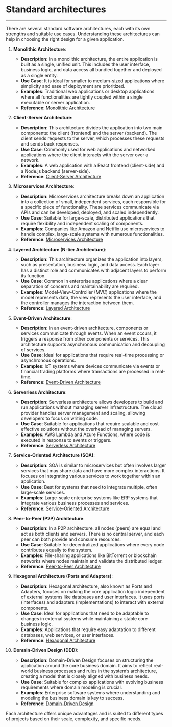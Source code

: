 # Standard architectures 

---

There are several standard software architectures, each with its own strengths and suitable use cases. Understanding these architectures can help in choosing the right design for a given application.

1. **Monolithic Architecture**:
   - **Description**: In a monolithic architecture, the entire application is built as a single, unified unit. This includes the user interface, business logic, and data access all bundled together and deployed as a single entity.
   - **Use Case**: It is ideal for smaller to medium-sized applications where simplicity and ease of deployment are prioritized.
   - **Examples**: Traditional web applications or desktop applications where all functionalities are tightly coupled within a single executable or server application.
   - **Reference**: [Monolithic Architecture](https://www.redhat.com/en/topics/microservices/what-is-monolithic-architecture)

2. **Client-Server Architecture**:
   - **Description**: This architecture divides the application into two main components: the client (frontend) and the server (backend). The client sends requests to the server, which processes these requests and sends back responses.
   - **Use Case**: Commonly used for web applications and networked applications where the client interacts with the server over a network.
   - **Examples**: A web application with a React frontend (client-side) and a Node.js backend (server-side).
   - **Reference**: [Client-Server Architecture](https://www.ibm.com/cloud/learn/client-server)

3. **Microservices Architecture**:
   - **Description**: Microservices architecture breaks down an application into a collection of small, independent services, each responsible for a specific piece of functionality. These services communicate via APIs and can be developed, deployed, and scaled independently.
   - **Use Case**: Suitable for large-scale, distributed applications that require flexibility and independent scaling of components.
   - **Examples**: Companies like Amazon and Netflix use microservices to handle complex, large-scale systems with numerous functionalities.
   - **Reference**: [Microservices Architecture](https://www.microsoft.com/en-us/architecture/microservices)

4. **Layered Architecture (N-tier Architecture)**:
   - **Description**: This architecture organizes the application into layers, such as presentation, business logic, and data access. Each layer has a distinct role and communicates with adjacent layers to perform its function.
   - **Use Case**: Common in enterprise applications where a clear separation of concerns and maintainability are required.
   - **Examples**: Model-View-Controller (MVC) applications where the model represents data, the view represents the user interface, and the controller manages the interaction between them.
   - **Reference**: [Layered Architecture](https://www.tutorialspoint.com/software_architecture_design/software_architecture_design_layered_architecture.htm)

5. **Event-Driven Architecture**:
   - **Description**: In an event-driven architecture, components or services communicate through events. When an event occurs, it triggers a response from other components or services. This architecture supports asynchronous communication and decoupling of services.
   - **Use Case**: Ideal for applications that require real-time processing or asynchronous operations.
   - **Examples**: IoT systems where devices communicate via events or financial trading platforms where transactions are processed in real-time.
   - **Reference**: [Event-Driven Architecture](https://www.ibm.com/topics/event-driven-architecture)

6. **Serverless Architecture**:
   - **Description**: Serverless architecture allows developers to build and run applications without managing server infrastructure. The cloud provider handles server management and scaling, allowing developers to focus on writing code.
   - **Use Case**: Suitable for applications that require scalable and cost-effective solutions without the overhead of managing servers.
   - **Examples**: AWS Lambda and Azure Functions, where code is executed in response to events or triggers.
   - **Reference**: [Serverless Architecture](https://aws.amazon.com/serverless/)

7. **Service-Oriented Architecture (SOA)**:
   - **Description**: SOA is similar to microservices but often involves larger services that may share data and have more complex interactions. It focuses on integrating various services to work together within an application.
   - **Use Case**: Best for systems that need to integrate multiple, often large-scale services.
   - **Examples**: Large-scale enterprise systems like ERP systems that integrate various business processes and services.
   - **Reference**: [Service-Oriented Architecture](https://www.oracle.com/enterprise-architecture/service-oriented-architecture/)

8. **Peer-to-Peer (P2P) Architecture**:
   - **Description**: In a P2P architecture, all nodes (peers) are equal and act as both clients and servers. There is no central server, and each peer can both provide and consume resources.
   - **Use Case**: Suitable for decentralized applications where every node contributes equally to the system.
   - **Examples**: File-sharing applications like BitTorrent or blockchain networks where nodes maintain and validate the distributed ledger.
   - **Reference**: [Peer-to-Peer Architecture](https://www.techopedia.com/definition/11834/peer-to-peer-p2p)

9. **Hexagonal Architecture (Ports and Adapters)**:
   - **Description**: Hexagonal architecture, also known as Ports and Adapters, focuses on making the core application logic independent of external systems like databases and user interfaces. It uses ports (interfaces) and adapters (implementations) to interact with external components.
   - **Use Case**: Ideal for applications that need to be adaptable to changes in external systems while maintaining a stable core business logic.
   - **Examples**: Applications that require easy adaptation to different databases, web services, or user interfaces.
   - **Reference**: [Hexagonal Architecture](https://www.infoq.com/articles/hexagonal-architecture/)

10. **Domain-Driven Design (DDD)**:
    - **Description**: Domain-Driven Design focuses on structuring the application around the core business domain. It aims to reflect real-world business processes and rules in the system’s architecture, creating a model that is closely aligned with business needs.
    - **Use Case**: Suitable for complex applications with evolving business requirements where domain modeling is crucial.
    - **Examples**: Enterprise software systems where understanding and modeling the business domain is key to success.
    - **Reference**: [Domain-Driven Design](https://www.microsoft.com/en-us/architecture/domain-driven-design)

Each architecture offers unique advantages and is suited to different types of projects based on their scale, complexity, and specific needs.
